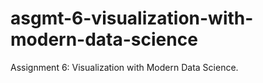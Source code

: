 # asgmt-6-visualization-with-modern-data-science
Assignment 6: Visualization with Modern Data Science.
